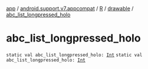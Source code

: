 [app](../../../index.md) / [android.support.v7.appcompat](../../index.md) / [R](../index.md) / [drawable](index.md) / [abc_list_longpressed_holo](./abc_list_longpressed_holo.md)

# abc_list_longpressed_holo

`static val abc_list_longpressed_holo: `[`Int`](https://kotlinlang.org/api/latest/jvm/stdlib/kotlin/-int/index.html)
`static val abc_list_longpressed_holo: `[`Int`](https://kotlinlang.org/api/latest/jvm/stdlib/kotlin/-int/index.html)